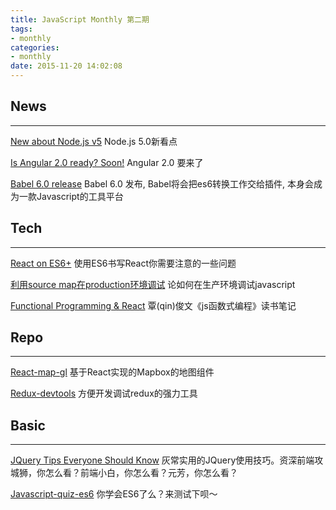 ```yaml
---
title: JavaScript Monthly 第二期
tags:
- monthly
categories:
- monthly
date: 2015-11-20 14:02:08
---
```

## News
---------

[New about Node.js v5](http://azzfun.us12.list-manage1.com/track/click?u=a172c6619bdec9e40bef3dbd5&id=133f4aa4b9&e=06daca7060)
Node.js 5.0新看点

[Is Angular 2.0 ready? Soon!](http://azzfun.us12.list-manage.com/track/click?u=a172c6619bdec9e40bef3dbd5&id=2416c4aa21&e=06daca7060)
Angular 2.0 要来了

[Babel 6.0 release](http://azzfun.us12.list-manage.com/track/click?u=a172c6619bdec9e40bef3dbd5&id=4f10275eb3&e=06daca7060)
Babel 6.0 发布, Babel将会把es6转换工作交给插件, 本身会成为一款Javascript的工具平台

<!-- more -->

## Tech
---------

[React on ES6+](http://azzfun.us12.list-manage2.com/track/click?u=a172c6619bdec9e40bef3dbd5&id=d4ddd21380&e=06daca7060)
使用ES6书写React你需要注意的一些问题

[利用source map在production环境调试](http://azzfun.us12.list-manage.com/track/click?u=a172c6619bdec9e40bef3dbd5&id=3f0e250228&e=06daca7060)
论如何在生产环境调试javascript

[Functional Programming & React](http://azzfun.us12.list-manage.com/track/click?u=a172c6619bdec9e40bef3dbd5&id=3b0628aeeb&e=06daca7060)
覃(qin)俊文《js函数式编程》读书笔记

## Repo
---------

[React-map-gl](http://azzfun.us12.list-manage1.com/track/click?u=a172c6619bdec9e40bef3dbd5&id=8aca49a1aa&e=06daca7060)
基于React实现的Mapbox的地图组件

[Redux-devtools](http://azzfun.us12.list-manage2.com/track/click?u=a172c6619bdec9e40bef3dbd5&id=58a3355982&e=06daca7060)
方便开发调试redux的强力工具

## Basic
---------

[JQuery Tips Everyone Should Know](http://azzfun.us12.list-manage1.com/track/click?u=a172c6619bdec9e40bef3dbd5&id=87fdb02414&e=06daca7060)
灰常实用的JQuery使用技巧。资深前端攻城狮，你怎么看？前端小白，你怎么看？元芳，你怎么看？

[Javascript-quiz-es6](http://azzfun.us12.list-manage.com/track/click?u=a172c6619bdec9e40bef3dbd5&id=4297b47732&e=06daca7060)
你学会ES6了么？来测试下呗～

